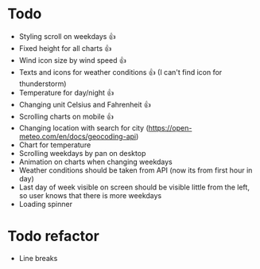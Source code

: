 # Todo

- Styling scroll on weekdays 👍
- Fixed height for all charts 👍
- Wind icon size by wind speed 👍
- Texts and icons for weather conditions 👍 (I can't find icon for thunderstorm)
- Temperature for day/night 👍
- Changing unit Celsius and Fahrenheit 👍
- Scrolling charts on mobile 👍
- Changing location with search for city (https://open-meteo.com/en/docs/geocoding-api)
- Chart for temperature
- Scrolling weekdays by pan on desktop
- Animation on charts when changing weekdays
- Weather conditions should be taken from API (now its from first hour in day)
- Last day of week visible on screen should be visible little from the left, so user knows that there is more weekdays
- Loading spinner

# Todo refactor

- Line breaks
